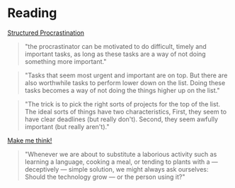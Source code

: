 # Reading

[Structured Procrastination](http://www.structuredprocrastination.com/)

> "the procrastinator can be motivated to do difficult, timely and important tasks, as long as these tasks are a way of not doing something more important."

> "Tasks that seem most urgent and important are on top. But there are also worthwhile tasks to perform lower down on the list. Doing these tasks becomes a way of not doing the things higher up on the list."

> "The trick is to pick the right sorts of projects for the top of the list. The ideal sorts of things have two characteristics, First, they seem to have clear deadlines (but really don't). Second, they seem awfully important (but really aren't)."

[Make me think!](https://ralphammer.com/make-me-think/)

> "Whenever we are about to substitute a laborious activity such as learning a language, cooking a meal, or tending to plants with a — deceptively — simple solution, we might always ask ourselves: Should the technology grow — or the person using it?"

